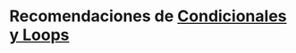 # Recomendaciones de [Condicionales y Loops](https://github.com/CodeRoomMX/practices/tree/master/06_tinmarin)
